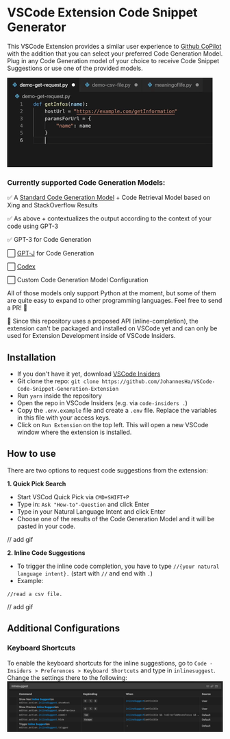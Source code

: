 # VSCode Extension Code Snippet Generator

This VSCode Extension provides a similar user experience to [Github CoPilot](https://copilot.github.com/) with the addition that you can select your preferred Code Generation Model.
Plug in any Code Generation model of your choice to receive Code Snippet Suggestions or use one of the provided models.

![Code Generation Get Request Demo](https://github.com/JohannesHa/VSCode-Code-Snippet-Generation-Extension/blob/master/media/code-generation-get-request-demo.gif?raw=true)

### Currently supported Code Generation Models:
✅ A [Standard Code Generation Model](https://github.com/neulab/external-knowledge-codegen) + Code Retrieval Model based on Xing and StackOverflow Results

✅ As above + contextualizes the output according to the context of your code using GPT-3

✅ GPT-3 for Code Generation

⬜️ [GPT-J](https://github.com/kingoflolz/mesh-transformer-jax) for Code Generation

⬜️ [Codex](https://openai.com/blog/openai-codex/)

⬜️ Custom Code Generation Model Configuration

All of those models only support Python at the moment, but some of them are quite easy to expand to other programming languages. Feel free to send a PR! 🙌

🚨 Since this repository uses a proposed API (inline-completion), the extension can't be packaged and installed on VSCode yet and can only be used for Extension Development inside of VSCode Insiders.

## Installation
- If you don't have it yet, download [VSCode Insiders](https://code.visualstudio.com/insiders/)
- Git clone the repo: `git clone https://github.com/JohannesHa/VSCode-Code-Snippet-Generation-Extension`
- Run `yarn` inside the repository
- Open the repo in VSCode Insiders (e.g. via `code-insiders .`) 
- Copy the `.env.example` file and create a `.env` file. Replace the variables in this file with your access keys.
- Click on `Run Extension` on the top left. This will open a new VSCode window where the extension is installed.

## How to use

There are two options to request code suggestions from the extension:

**1. Quick Pick Search**

- Start VSCod Quick Pick via `CMD+SHIFT+P`
- Type in: `Ask "How-to"-Question` and click Enter
- Type in your Natural Language Intent and click Enter
- Choose one of the results of the Code Generation Model and it will be pasted in your code.

// add gif 

**2. Inline Code Suggestions**

- To trigger the inline code completion, you have to type `//{your natural language intent}.` (start with `//` and end with `.`)
- Example:

```
//read a csv file.
```

// add gif

## Additional Configurations

### Keyboard Shortcuts
To enable the keyboard shortcuts for the inline suggestions, go to `Code - Insiders > Preferences > Keyboard Shortcuts` and type in `inlinesuggest`. Change the settings there to the following:
![code-suggestion-keyboard-shortcut-settings](https://github.com/JohannesHa/VSCode-Code-Snippet-Generation-Extension/blob/master/media/code-suggestion-keyboard-shortcut-settings.png?raw=true)




